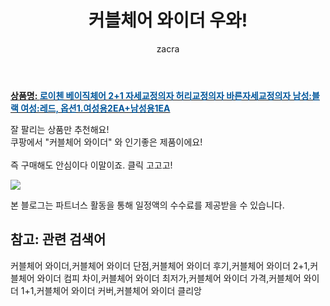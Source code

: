 ﻿---
layout: post
title:  "커블체어 와이더 우와!"
author: zacra
categories: [ 아이템 ]
tags: [커블체어 와이더,커블체어 와이더 단점,커블체어 와이더 후기,커블체어 와이더 2+1,커블체어 와이더 컴피 차이,커블체어 와이더 최저가,커블체어 와이더 가격,커블체어 와이더 1+1,커블체어 와이더 커버,커블체어 와이더 클리앙]
image: https://static.coupangcdn.com/image/vendor_inventory/7bf5/ddf13fbb046b875e50511fba0af56093412c6e1a967697e0aa07bee5b001.jpg 
description: "쿠팡에서 커블체어 와이더 관련 상품으로 가장 잘팔리는 제품 중 하나라는 사실!!."
rating: 4.5
---

<a href="https://link.coupang.com/re/AFFSDP?lptag=AF8407795&pageKey=4759471734&itemId=6062975760&vendorItemId=73359878307&traceid=V0-153-5ddf327f16883d2c"><b>상품명: <font color='#01579B'>로이첸 베이직체어 2+1 자세교정의자 허리교정의자 바른자세교정의자 남성:블랙 여성:레드, 옵션1.여성용2EA+남성용1EA</font></b></a>

잘 팔리는 상품만 추천해요!<br/>
쿠팡에서 "커블체어 와이더" 와 인기좋은 제품이에요!<br/><br/>
즉 구매해도 안심이다 이말이죠. 클릭 고고고! <br/>



<a href="https://link.coupang.com/re/AFFSDP?lptag=AF8407795&pageKey=4759471734&itemId=6062975760&vendorItemId=73359878307&traceid=V0-153-5ddf327f16883d2c"><img src="https://thumbnail10.coupangcdn.com/thumbnails/remote/q89/image/vendor_inventory/97b3/7cfc70af5c8ebbace7d303c2165417de6feb4747e79df77f7ca51740f08b.jpg"></a> 

본 블로그는 파트너스 활동을 통해 일정액의 수수료를 제공받을 수 있습니다.

## 참고: 관련 검색어    
커블체어 와이더,커블체어 와이더 단점,커블체어 와이더 후기,커블체어 와이더 2+1,커블체어 와이더 컴피 차이,커블체어 와이더 최저가,커블체어 와이더 가격,커블체어 와이더 1+1,커블체어 와이더 커버,커블체어 와이더 클리앙